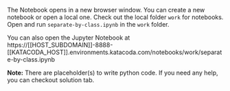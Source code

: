 The Notebook opens in a new browser window. You can create a new notebook or open a local one. Check out the local folder `work` for notebooks. Open and run `separate-by-class.ipynb` in the `work` folder.

You can also open the Jupyter Notebook at https://[[HOST_SUBDOMAIN]]-8888-[[KATACODA_HOST]].environments.katacoda.com/notebooks/work/separate-by-class.ipynb

**Note:**
There are placeholder(s) to write python code. If you need any help, you can checkout solution tab.